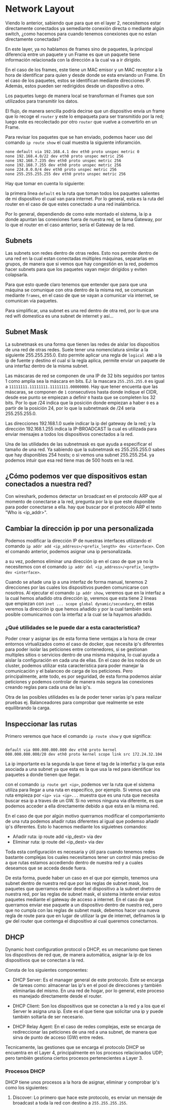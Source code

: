 # Network Layout

Viendo lo anterior, sabiendo que para que en el layer 2, necesitemos estar directamente conectados ya semediante conexión directa o mediante algún switch, ¿como hacemos para cuando tenemos conexiones que no estan directamente conectadas?

En este layer, ya no hablamos de frames sino de paquetes, la principal diferencia entre un paquete y un Frame es que un paquete tiene información relacionada con la dirección a la cual va a ir dirigido.

En el caso de los frames, este tiene un MAC emisor y un MAC receptor a la hora de identificar para quien y desde donde se esta enviando un Frame. En el caso de los paquetes, estos se identifican mediante direcciones IP. Además, estos pueden ser redirigidos desde un dispositivo a otro. 

Los paquetes luego de manera local se transforman el Frames que son utilizados para transmitir los datos.

El flujo, de manera sencilla podría decirse que un dispositivo envía un frame que lo recoge el `router` y este lo empaqueta para ser transmitido por la red; luego este es recolectado por otro `router` que vuelve a convertirlo en un Frame.

Para revisar los paquetes que se han enviado, podemos hacer uso del comando `ip route show` el cual muestra la siguiente inforamción.

``` salida comando ip route show
none default via 192.168.4.1 dev eth0 proto unspec metric 0
none 192.168.4.0/22 dev eth0 proto unspec metric 256
none 192.168.7.235 dev eth0 proto unspec metric 256
none 192.168.7.255 dev eth0 proto unspec metric 256
none 224.0.0.0/4 dev eth0 proto unspec metric 256
none 255.255.255.255 dev eth0 proto unspec metric 256
```

Hay que tomar en cuenta lo siguiente:

la primera linea `default` es la ruta que toman todos los paquetes salientes de mi dispositivo el cual van para internet. Por lo general, esta es la ruta del router en el caso de que estes conectado a una red inalámbrica.

Por lo general, dependiendo de como este montado el sistema, la ip a donde apuntan las conexiones fuera de nuestra red, se llama Gateway, por lo que el router en el caso anterior, sería el Gateway de la red.

## Subnets

Las subnets son redes dentro de otras redes. Esto nos permite dentro de una red en la cual estan conectadas múltiples máquinas, separarlas en grupos, de manera que si vemos que hay congestión en la red, podemos hacer subnets para que los paquetes vayan mejor dirigidos y eviten colapsarla.

Para que esto quede claro tenemos que entender que para que una máquina se comunique con otra dentro de la misma red, se comunican mediante `frames`, en el caso de que se vayan a comunicar vía internet, se comunican vía paquetes.

Para simplificar, una subnet es una red dentro de otra red, por lo que una red wifi domestica es una subnet de internet y así... 

## Subnet Mask

La subnetmask es una forma que tienen las redes de aislar los dispositios de una red de otras redes. Suele tener una nomenclatura similar a la siguiente 255.255.255.0. Esto permite aplicar una regla de `logical AND` a la ip de fuente y destino el cual si la regla aplica, permite enviar un paquete de una interfaz dentro de la misma subnet.

Las máscaras de red se componen de una IP de 32 bits seguidos por tantos 1 como amplia sea la máscara en bits. EJ: la mascara `255.255.255.0` es igual a `11111111.11111111.11111111.00000000`. Hay que tener encuenta que las máscaras, se componen de `1` consecutivos hasta donde indique el CIDR, desde ese punto se empiezan a definir `0` hasta que se completen los 32 bits. Por lo que /24 indica que la posición donde empiezan a haber `0` es a partir de la posición 24, por lo que la subnetmask de /24 seria 255.255.255.0.

Las direcciones 192.168.1.0 suele indicar la ip del gateway de la red; y la dirección 192.168.1.255 indica la IP-BROADCAST la cual es utilizada para enviar mensajes a todos los dispositivos conectados a la red.

Una de las utilidades de las subnetmask es que ayuda a especificar el tamaño de una red. Ya sabiendo que la subnetmask es 255.255.255.0 sabes que hay disponibles 254 hosts; o si vemos una subnet 255.255.254. ya podemos intuir que esa red tiene mas de 500 hosts en la red.

## ¿Cómo podemos ver que dispositivos estan conectados a nuestra red?

Con wireshark, podemos detectar un broadcast en el protocolo ARP que al momento de conectarse a la red, pregunta por la ip que este disponible para poder conectarse a ella. hay que buscar por el protocolo ARP el texto "Who is <ip_addr>".

## Cambiar la dirección ip por una personalizada

Podemos modificar la dirección IP de nuestras interfaces utilizando el comando `ip addr add <ip_address>/<prefix_length> dev <interface>`. Con el comando anterior, podemos asignar una ip personalizada.

a su vez, podemos eliminar una dirección ip en el caso de que ya no la necesitemos con el comando `ip addr del <ip_address>/<prefix_length> dev <interface>`.

Cuando se añade una ip a una interfaz de forma manual, tenemos 2 direcciones por las cuales los dispositivos pueden comunicarse con nosotros. Al ejecutar el comando `ip addr show`, veremos que en la interfaz a la cual hemos añadido otra dirección ip, veremos que esta tiene 2 líneas que empiezan con `inet ... scope global dynamic/secundary`, en estas veremos la dirección ip que hemos añadido y por la cual también será posible comunicarnos con la interfaz a la cual se la hayamos añadido.  

### ¿Qué utilidades se le puede dar a esta caracteristica?

Poder crear y asignar ips de esta forma tiene ventajas a la hora de crear entornos virtualizados como el caso de docker, que necesita ip's diferentes para poder isolar las peticiones entre contenedores, si se gestionan multiples sitios o servicios dentro de una misma máquina, lo cual ayuda a aislar la configuración en cada una de ellas. En el caso de los nodos de un cluster, podemos utilizar esta caracteristica para poder manejar la comunicación y el balanceo de carga de los peticiones. Pero principalmente, ante todo, es por seguridad, de esta forma podemos aislar peticiones y podemos controlar de manera más segura las conexiones creando reglas para cada una de las ip's. 

Otra de las posibles utilidades es la de poder tener varias ip's para realizar pruebas ej. Balanceadores para comprobar que realmente se este equilibrando la carga.

## Inspeccionar las rutas

Primero veremos que hace el comando `ip route show` y que significa:

``` salida de comando ip route show

default via 000.000.000.000 dev eth0 proto kernel
000.000.000.000/20 dev eth0 proto kernel scope link src 172.24.32.104

```

La ip importante es la segunda la que tiene el tag de la interfaz y la que esta asociada a una subnet ya que esta es la que usa la red para identificar los paquetes a donde tienen que llegar.

con el comando `ip route get <ip>`, podemos ver la ruta que el sistema utiliza para llegar a una ruta en especifico, por ejemplo. Si vemos que una ruta empieza por `<ip> via <ip>...` muestra que es una ruta que necesita buscar esa ip a traves de un GW. Si no vemos ninguna via diferente, es que podemos acceder a ella directamente debido a que esta en la misma red.

En el caso de que por algún motivo querramos modificar el comportamiento de una ruta podemos añadir rutas diferentes al igual que podemso añadir ip's diferentes. Esto lo hacemos mediante los siguietnes comandos:

- Añadir ruta: ip route add <ip_dest> via <gateway> dev <interfaz>
- Eliminar ruta: ip route del <ip_dest> via <gateway> dev <interfaz>

Toda esta configuración es necesaria y útil para cuando tenemos redes bastante complejas los cuales necesitamos tener un control más preciso de a que rutas estamos accediendo dentro de nuestra red y a cuales deseamos que se acceda desde fuera.

De esta forma, puede haber un caso en el que por ejemplo, tenemos una subnet dentro de nuestra red que por las reglas de subnet mask, los paquetes que querramos enviar desde el dispositivo a la subnet dnetro de nuestra red, por las reglas de subnet mask, el sistema intente enviar estos paquetes mediante el gateway de acceso a internet. En el caso de que querramos enviar ese paquete a un dispositivo dentro de nuestra red, pero que no cumpla con las reglas de subnet mask, debemos hacer una nueva regla de route para que en lugar de utilizar la gw de internet, definamos la ip gw del router que contenga el dispositivo al cual queremos conectarnos.

## DHCP

Dynamic host configuration protocol o DHCP, es un mecanismo que tienen los dispostivos de red que, de manera automática, asignar la ip de los dispositivos que se conectan a la red. 

Consta de los siguientes componentes:

- DHCP Server: Es el manager general de este protocolo. Este se encarga de tareas como: almacenar las ip's en el pool de direcciones y también eliminarlas del mismo. En una red de hogar, por lo general, este proceso es manejado directamente desde el router.

- DHCP Client: Son los dispositivos que se conectan a la red y a los que el Server le asigna una ip. Este es el que tiene que solicitar una ip y puede también soltarla de ser necesario.

- DHCP Relay Agent: En el caso de redes complejas, este se encarga de redireccionar las peticiones de una red a una subnet, de manera que sirva de punto de acceso (GW) entre redes.

Tecnicamente, las gestiones que se encarga el protocolo DHCP se encuentra en el Layer 4, principalmente en los procesos relacionados UDP; pero también gestiona ciertos procesos pertenecientes a Layer 3.

### Procesos DHCP

DHCP tiene unos procesos a la hora de asignar, eliminar y comprobar ip's como los siguientes:

1. Discover: Lo primero que hace este protocolo, es enviar un mensaje de broadcast a toda la red con destino a `255.255.255.255`.

